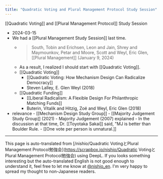 ```yaml
---
title: "Quadratic Voting and Plural Management Protocol Study Session"
---
```


[[Quadratic Voting]] and [[Plural Management Protocol]] Study Session
- 2024-03-15
- We had a [[Plural Management Study Session]] last time.
    - > South, Tobin and Erichsen, Leon and Jain, Shrey and Maymounkov, Petar and Moore, Scott and Weyl, Eric Glen, [[Plural Management]] (January 9, 2024)
    - As a result, I realized I should start with [[Quadratic Voting]].
    - [[Quadratic Voting]]
        - [[Quadratic Voting: How Mechanism Design Can Radicalize Democracy]]
        - Steven Lalley, E. Glen Weyl (2018)
    - [[Quadratic Funding]]
        - [[Liberal Radicalism: A Flexible Design For Philanthropic Matching Funds]]
        - Buterin, Vitalik and Hitzig, Zoë and Weyl, Eric Glen (2018)
- relevance
        - [[Mechanism Design Study Group]]
            - [[Majority Judgement Study Group]] (2021)
            - Majority Judgement (2007) explained
        - In the discussion at that time, Dr. [[Toyotaka Sakai]] said, "MJ is better than Boulder Rule.
            - [[One vote per person is unnatural.]]

---
This page is auto-translated from [/nishio/Quadratic VotingとPlural Management Protocol勉強会](https://scrapbox.io/nishio/Quadratic VotingとPlural Management Protocol勉強会) using DeepL. If you looks something interesting but the auto-translated English is not good enough to understand it, feel free to let me know at [@nishio_en](https://twitter.com/nishio_en). I'm very happy to spread my thought to non-Japanese readers.